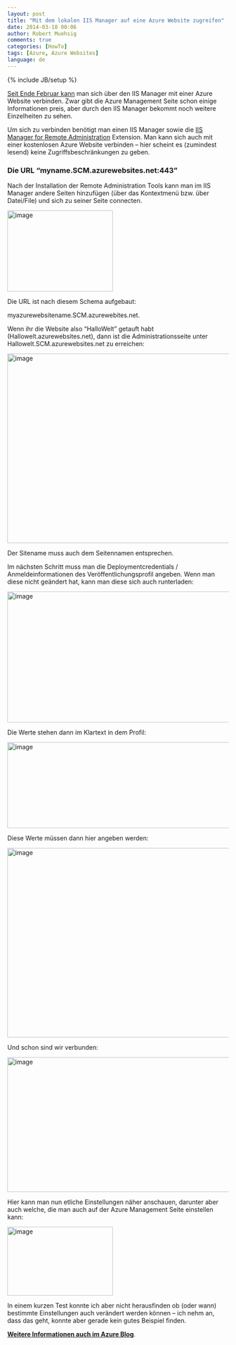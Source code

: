 ```yaml
---
layout: post
title: "Mit dem lokalen IIS Manager auf eine Azure Website zugreifen"
date: 2014-03-18 00:06
author: Robert Muehsig
comments: true
categories: [HowTo]
tags: [Azure, Azure Websites]
language: de
---
```

{% include JB/setup %}
<p><a href="http://blogs.msdn.com/b/windowsazure/archive/2014/02/28/remote-administration-of-windows-azure-websites-using-iis-manager.aspx">Seit Ende Februar kann</a> man sich über den IIS Manager mit einer Azure Website verbinden. Zwar gibt die Azure Management Seite schon einige Informationen preis, aber durch den IIS Manager bekommt noch weitere Einzelheiten zu sehen. </p> <p>Um sich zu verbinden benötigt man einen IIS Manager sowie die <a href="http://www.iis.net/downloads/microsoft/iis-manager">IIS Manager for Remote Administration</a> Extension. Man kann sich auch mit einer kostenlosen Azure Website verbinden – hier scheint es (zumindest lesend) keine Zugriffsbeschränkungen zu geben.</p> <h3>Die URL “myname.SCM.azurewebsites.net:443”</h3> <p>Nach der Installation der Remote Administration Tools kann man im IIS Manager andere Seiten hinzufügen (über das Kontextmenü bzw. über Datei/File) und sich zu seiner Seite connecten.</p> <p><a href="{{BASE_PATH}}/assets/wp-images-de/image1997.png"><img title="image" style="border-top: 0px; border-right: 0px; background-image: none; border-bottom: 0px; padding-top: 0px; padding-left: 0px; border-left: 0px; display: inline; padding-right: 0px" border="0" alt="image" src="{{BASE_PATH}}/assets/wp-images-de/image_thumb1133.png" width="240" height="184"></a></p> <p>Die URL ist nach diesem Schema aufgebaut: </p> <p>myazurewebsitename.SCM.azurewebites.net.</p> <p>Wenn ihr die Website also “HalloWelt” getauft habt (Hallowelt.azurewebsites.net), dann ist die Administrationsseite unter Hallowelt.SCM.azurewebsites.net zu erreichen:</p> <p><a href="{{BASE_PATH}}/assets/wp-images-de/image1998.png"><img title="image" style="border-top: 0px; border-right: 0px; background-image: none; border-bottom: 0px; padding-top: 0px; padding-left: 0px; border-left: 0px; display: inline; padding-right: 0px" border="0" alt="image" src="{{BASE_PATH}}/assets/wp-images-de/image_thumb1134.png" width="570" height="430"></a></p> <p>Der Sitename muss auch dem Seitennamen entsprechen.</p> <p>Im nächsten Schritt muss man die Deploymentcredentials / Anmeldeinformationen des Veröffentlichungsprofil angeben. Wenn man diese nicht geändert hat, kann man diese sich auch runterladen:</p>  <p><a href="{{BASE_PATH}}/assets/wp-images-de/image1999.png"><img title="image" style="border-top: 0px; border-right: 0px; background-image: none; border-bottom: 0px; padding-top: 0px; padding-left: 0px; border-left: 0px; display: inline; padding-right: 0px" border="0" alt="image" src="{{BASE_PATH}}/assets/wp-images-de/image_thumb1135.png" width="570" height="297"></a></p> <p>Die Werte stehen dann im Klartext in dem Profil:</p> <p><a href="{{BASE_PATH}}/assets/wp-images-de/image2000.png"><img title="image" style="border-top: 0px; border-right: 0px; background-image: none; border-bottom: 0px; padding-top: 0px; padding-left: 0px; border-left: 0px; display: inline; padding-right: 0px" border="0" alt="image" src="{{BASE_PATH}}/assets/wp-images-de/image_thumb1136.png" width="570" height="195"></a></p> <p>Diese Werte müssen dann hier angeben werden:</p> <p><a href="{{BASE_PATH}}/assets/wp-images-de/image2001.png"><img title="image" style="border-top: 0px; border-right: 0px; background-image: none; border-bottom: 0px; padding-top: 0px; padding-left: 0px; border-left: 0px; display: inline; padding-right: 0px" border="0" alt="image" src="{{BASE_PATH}}/assets/wp-images-de/image_thumb1137.png" width="570" height="430"></a></p> <p>Und schon sind wir verbunden:</p> <p><a href="{{BASE_PATH}}/assets/wp-images-de/image2002.png"><img title="image" style="border-top: 0px; border-right: 0px; background-image: none; border-bottom: 0px; padding-top: 0px; padding-left: 0px; border-left: 0px; display: inline; padding-right: 0px" border="0" alt="image" src="{{BASE_PATH}}/assets/wp-images-de/image_thumb1138.png" width="570" height="306"></a></p>     <p>Hier kann man nun etliche Einstellungen näher anschauen, darunter aber auch welche, die man auch auf der Azure Management Seite einstellen kann:</p> <p><a href="{{BASE_PATH}}/assets/wp-images-de/image2003.png"><img title="image" style="border-top: 0px; border-right: 0px; background-image: none; border-bottom: 0px; padding-top: 0px; padding-left: 0px; border-left: 0px; display: inline; padding-right: 0px" border="0" alt="image" src="{{BASE_PATH}}/assets/wp-images-de/image_thumb1139.png" width="240" height="156"></a></p> <p>In einem kurzen Test konnte ich aber nicht herausfinden ob (oder wann) bestimmte Einstellungen auch verändert werden können – ich nehm an, dass das geht, konnte aber gerade kein gutes Beispiel finden.</p> <p><strong><a href="http://blogs.msdn.com/b/windowsazure/archive/2014/02/28/remote-administration-of-windows-azure-websites-using-iis-manager.aspx">Weitere Informationen auch im Azure Blog</a></strong>.</p>
